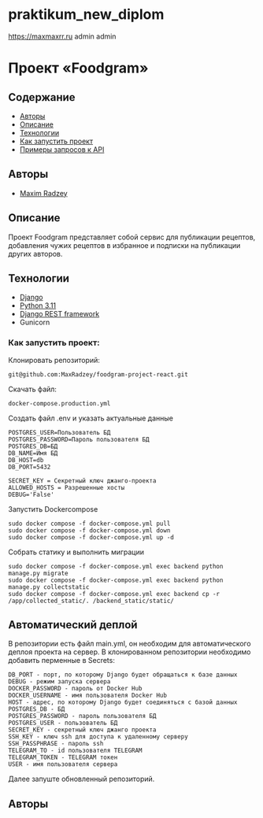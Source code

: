 # praktikum_new_diplom
https://maxmaxrr.ru
admin
admin

# Проект «Foodgram»

## Содержание
- [Авторы](#авторы)
- [Описание](#описание)
- [Технологии](#технологии)
- [Как запустить проект](#Как-запустить-проект)
- [Примеры запросов к API](#Примеры-запросов-к-API)

##  Авторы

- [Maxim Radzey](https://github.com/MaxRadzey)

##  Описание
Проект Foodgram представляет собой сервис для публикации рецептов, добавления чужих рецептов в избранное и подписки на публикации других авторов. 

## Технологии
- [Django](https://docs.djangoproject.com/en/stable/)
- [Python 3.11](https://www.python.org)
- [Django REST framework](https://www.django-rest-framework.org)
- Gunicorn

### Как запустить проект:

Клонировать репозиторий:

```
git@github.com:MaxRadzey/foodgram-project-react.git
```

Скачать файл:

```
docker-compose.production.yml
```

Создать файл .env и указать актуальные данные

```
POSTGRES_USER=Пользователь БД
POSTGRES_PASSWORD=Пароль пользователя БД
POSTGRES_DB=БД
DB_NAME=Имя БД
DB_HOST=db
DB_PORT=5432

SECRET_KEY = Секретный ключ джанго-проекта
ALLOWED_HOSTS = Разрешенные хосты
DEBUG='False'
```

Запустить Dockercompose

```
sudo docker compose -f docker-compose.yml pull
sudo docker compose -f docker-compose.yml down
sudo docker compose -f docker-compose.yml up -d
```

Собрать статику и выполнить миграции

```
sudo docker compose -f docker-compose.yml exec backend python manage.py migrate
sudo docker compose -f docker-compose.yml exec backend python manage.py collectstatic
sudo docker compose -f docker-compose.yml exec backend cp -r /app/collected_static/. /backend_static/static/ 
```

## Автоматический деплой

В репозитории есть файл main.yml, он необходим для автоматического деплоя проекта на сервер. В клонированном репозитории необходимо добавить перменные в Secrets:

```
DB_PORT - порт, по которому Django будет обращаться к базе данных  
DEBUG - режим запуска сервера
DOCKER_PASSWORD - пароль от Docker Hub
DOCKER_USERNAME - имя пользователя Docker Hub
HOST - адрес, по которому Django будет соединяться с базой данных
POSTGRES_DB - БД
POSTGRES_PASSWORD - пароль пользователя БД
POSTGRES_USER - пользователь БД
SECRET_KEY - секретный ключ джанго проекта
SSH_KEY - ключ ssh для доступа к удаленному серверу
SSH_PASSPHRASE - пароль ssh
TELEGRAM_TO - id пользователя TELEGRAM
TELEGRAM_TOKEN - TELEGRAM токен
USER - имя пользователя сервера
```
Далее запуште обновленный репозиторий.

##  Авторы


